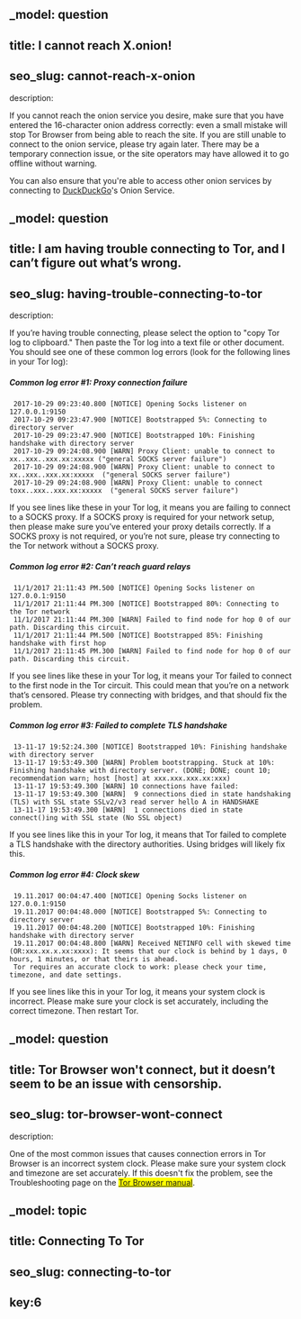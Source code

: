 _model: question 
---
title: I cannot reach X.onion!
---
seo_slug: cannot-reach-x-onion
---
description: 
<p class="mb-3">If you cannot reach the onion service you desire, make sure that you have entered the 16-character onion address correctly: even a small mistake will stop Tor Browser from being able to reach the site. If you are still unable to connect to the onion service, please try again later. There may be a temporary connection issue, or the site operators may have allowed it to go offline without warning.</p><p class="mb-3">You can also ensure that you're able to access other onion services by connecting to <a href="http://3g2upl4pq6kufc4m.onion">DuckDuckGo</a>'s ​Onion Service.</p>

_model: question 
---
title: I am having trouble connecting to Tor, and I can’t figure out what’s wrong.
---
seo_slug: having-trouble-connecting-to-tor
---
description: 
<p class="mb-3">If you’re having trouble connecting, please select the option to "copy Tor log to clipboard." Then paste the Tor log into a text file or other document. You should see one of these common log errors (look for the following lines in your Tor log):</p><h5>Common log error #1: Proxy connection failure</h5><p class="mb-3"><pre><code> 2017-10-29 09:23:40.800 [NOTICE] Opening Socks listener on 127.0.0.1:9150 
 2017-10-29 09:23:47.900 [NOTICE] Bootstrapped 5%: Connecting to directory server 
 2017-10-29 09:23:47.900 [NOTICE] Bootstrapped 10%: Finishing handshake with directory server 
 2017-10-29 09:24:08.900 [WARN] Proxy Client: unable to connect to xx..xxx..xxx.xx:xxxxx ("general SOCKS server failure") 
 2017-10-29 09:24:08.900 [WARN] Proxy Client: unable to connect to xx..xxx..xxx.xx:xxxxx  ("general SOCKS server failure") 
 2017-10-29 09:24:08.900 [WARN] Proxy Client: unable to connect toxx..xxx..xxx.xx:xxxxx  ("general SOCKS server failure")</code></pre></p><p class="mb-3">If you see lines like these  in your Tor log, it means you are failing to connect to a SOCKS proxy. If a SOCKS proxy is required for your network setup, then please make sure you’ve entered your proxy details correctly.  If a SOCKS proxy is not required, or you’re not sure,  please try connecting to the Tor network without a SOCKS proxy.</p><h5>Common log error #2: Can’t reach guard relays</h5><p class="mb-3"><pre><code> 11/1/2017 21:11:43 PM.500 [NOTICE] Opening Socks listener on 127.0.0.1:9150 
 11/1/2017 21:11:44 PM.300 [NOTICE] Bootstrapped 80%: Connecting to the Tor network 
 11/1/2017 21:11:44 PM.300 [WARN] Failed to find node for hop 0 of our path. Discarding this circuit. 
 11/1/2017 21:11:44 PM.500 [NOTICE] Bootstrapped 85%: Finishing handshake with first hop 
 11/1/2017 21:11:45 PM.300 [WARN] Failed to find node for hop 0 of our path. Discarding this circuit.</code></pre></p><p class="mb-3">If you see lines like these in your Tor log, it means your Tor failed to connect to the first node in the Tor circuit. This could mean that you’re on a network that’s censored. Please try connecting with bridges, and that should fix the problem.</p><h5>Common log error #3: Failed to complete TLS handshake</h5><p class="mb-3"><pre><code> 13-11-17 19:52:24.300 [NOTICE] Bootstrapped 10%: Finishing handshake with directory server 
 13-11-17 19:53:49.300 [WARN] Problem bootstrapping. Stuck at 10%: Finishing handshake with directory server. (DONE; DONE; count 10; recommendation warn; host [host] at xxx.xxx.xxx.xx:xxx) 
 13-11-17 19:53:49.300 [WARN] 10 connections have failed: 
 13-11-17 19:53:49.300 [WARN]  9 connections died in state handshaking (TLS) with SSL state SSLv2/v3 read server hello A in HANDSHAKE 
 13-11-17 19:53:49.300 [WARN]  1 connections died in state connect()ing with SSL state (No SSL object)</code></pre></p><p class="mb-3">If you see lines like this in your Tor log, it means that Tor failed to complete a TLS handshake with the directory authorities. Using bridges will likely fix this.</p><h5>Common log error #4: Clock skew</h5><p class="mb-3"><pre><code> 19.11.2017 00:04:47.400 [NOTICE] Opening Socks listener on 127.0.0.1:9150 
 19.11.2017 00:04:48.000 [NOTICE] Bootstrapped 5%: Connecting to directory server 
 19.11.2017 00:04:48.200 [NOTICE] Bootstrapped 10%: Finishing handshake with directory server 
 19.11.2017 00:04:48.800 [WARN] Received NETINFO cell with skewed time (OR:xxx.xx.x.xx:xxxx): It seems that our clock is behind by 1 days, 0 hours, 1 minutes, or that theirs is ahead. 
 Tor requires an accurate clock to work: please check your time, timezone, and date settings.</code></pre></p><p class="mb-3">If you see lines like this in your Tor log, it means your system clock is incorrect. Please make sure your clock is set accurately, including the correct timezone. Then restart Tor. </p>

_model: question 
---
title: Tor Browser won't connect, but it doesn’t seem to be an issue with censorship.
---
seo_slug: tor-browser-wont-connect
---
description: 
<p class="mb-3">One of the most common issues that causes connection errors in Tor Browser is an incorrect system clock. Please make sure your system clock and timezone are set accurately. If this doesn't fix the problem, see the ​Troubleshooting page on the <mark><a href="https://tb-manual.torproject.org/en-US/bridges.html">​Tor Browser manual</a></mark>.</p>

_model: topic
---
title: Connecting To Tor
---
seo_slug: connecting-to-tor
---
key:6
---


